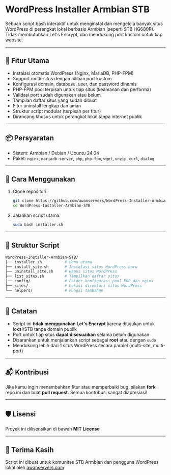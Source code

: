 # WordPress Installer Armbian STB

Sebuah script bash interaktif untuk menginstal dan mengelola banyak situs WordPress di perangkat lokal berbasis Armbian (seperti STB HG680P). Tidak membutuhkan Let's Encrypt, dan mendukung port kustom untuk tiap website.

---

## 🎯 Fitur Utama

- Instalasi otomatis WordPress (Nginx, MariaDB, PHP-FPM)
- Support multi-situs dengan pilihan port kustom
- Konfigurasi domain, database, user, dan password dinamis
- PHP-FPM pool terpisah untuk tiap situs (keamanan dan performa)
- Validasi port sudah digunakan atau belum
- Tampilan daftar situs yang sudah dibuat
- Fitur uninstall lengkap dan aman
- Struktur script modular (terpisah per fitur)
- Dirancang khusus untuk perangkat lokal tanpa internet publik

---

## 📦 Persyaratan

- Sistem: Armbian / Debian / Ubuntu 24.04
- Paket: `nginx`, `mariadb-server`, `php`, `php-fpm`, `wget`, `unzip`, `curl`, `dialog`

---

## 🚀 Cara Menggunakan

1. Clone repositori:

    ```bash
    git clone https://github.com/awanservers/WordPress-Installer-Armbian-STB.git
    cd WordPress-Installer-Armbian-STB
    ```

2. Jalankan script utama:

    ```bash
    sudo bash installer.sh
    ```

---

## 🧩 Struktur Script

```bash
WordPress-Installer-Armbian-STB/
├── installer.sh          # Menu utama
├── install_site.sh       # Instalasi situs WordPress baru
├── uninstall_site.sh     # Hapus situs WordPress
├── list_sites.sh         # Tampilkan daftar situs
├── config/               # Folder konfigurasi pool PHP dan nginx
├── sites/                # Lokasi direktori situs WordPress
└── helpers/              # Fungsi tambahan
```


---

## 📝 Catatan

- Script ini **tidak menggunakan Let's Encrypt** karena ditujukan untuk lokal/STB tanpa domain publik
- Port untuk tiap situs **dapat disesuaikan** selama belum digunakan
- Disarankan untuk menjalankan script sebagai **root** atau dengan `sudo`
- Mendukung lebih dari 1 situs WordPress secara paralel (multi-site, multi-port)

---

## 📬 Kontribusi

Jika kamu ingin menambahkan fitur atau memperbaiki bug, silakan **fork** repo ini dan buat **pull request**. Semua kontribusi sangat diapresiasi!

---

## 🛡️ Lisensi

Proyek ini dilisensikan di bawah **MIT License**

---

## 🙌 Terima Kasih

Script ini dibuat untuk komunitas STB Armbian dan pengguna WordPress lokal oleh [awanservers.com](https://awanservers.com)

